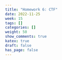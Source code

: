 ```yaml
---
title: "Homework 6: CTF"
date: 2022-11-25
week: 15
tags: []
categories: []
weight: 50
show_comments: true
katex: true
draft: false
has_page: false
---
```


<!--more-->
